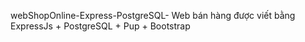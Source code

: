 webShopOnline-Express-PostgreSQL-
Web bán hàng được viết bằng ExpressJs + PostgreSQL + Pup + Bootstrap

